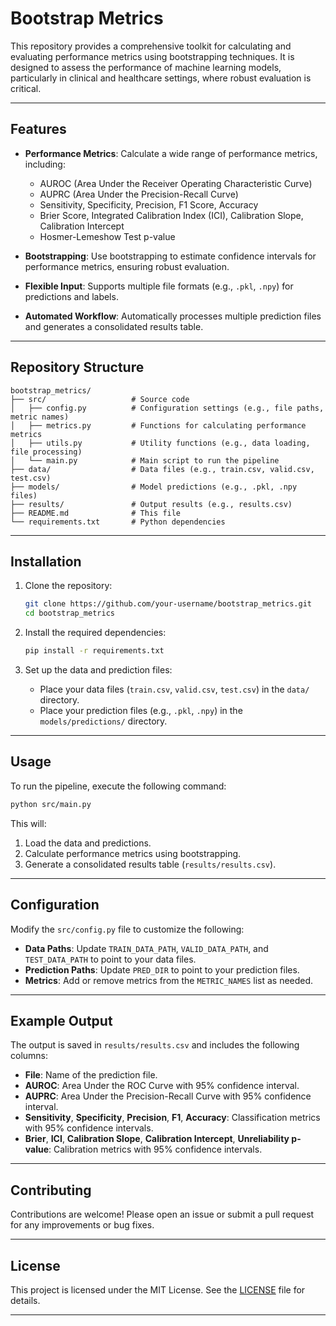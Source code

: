 # Bootstrap Metrics

This repository provides a comprehensive toolkit for calculating and evaluating performance metrics using bootstrapping techniques. It is designed to assess the performance of machine learning models, particularly in clinical and healthcare settings, where robust evaluation is critical.

---

## Features

- **Performance Metrics**: Calculate a wide range of performance metrics, including:
  - AUROC (Area Under the Receiver Operating Characteristic Curve)
  - AUPRC (Area Under the Precision-Recall Curve)
  - Sensitivity, Specificity, Precision, F1 Score, Accuracy
  - Brier Score, Integrated Calibration Index (ICI), Calibration Slope, Calibration Intercept
  - Hosmer-Lemeshow Test p-value

- **Bootstrapping**: Use bootstrapping to estimate confidence intervals for performance metrics, ensuring robust evaluation.

- **Flexible Input**: Supports multiple file formats (e.g., `.pkl`, `.npy`) for predictions and labels.

- **Automated Workflow**: Automatically processes multiple prediction files and generates a consolidated results table.

---

## Repository Structure

```
bootstrap_metrics/
├── src/                   # Source code
│   ├── config.py          # Configuration settings (e.g., file paths, metric names)
│   ├── metrics.py         # Functions for calculating performance metrics
│   ├── utils.py           # Utility functions (e.g., data loading, file processing)
│   └── main.py            # Main script to run the pipeline
├── data/                  # Data files (e.g., train.csv, valid.csv, test.csv)
├── models/                # Model predictions (e.g., .pkl, .npy files)
├── results/               # Output results (e.g., results.csv)
├── README.md              # This file
└── requirements.txt       # Python dependencies
```

---

## Installation

1. Clone the repository:
   ```bash
   git clone https://github.com/your-username/bootstrap_metrics.git
   cd bootstrap_metrics
   ```

2. Install the required dependencies:
   ```bash
   pip install -r requirements.txt
   ```

3. Set up the data and prediction files:
   - Place your data files (`train.csv`, `valid.csv`, `test.csv`) in the `data/` directory.
   - Place your prediction files (e.g., `.pkl`, `.npy`) in the `models/predictions/` directory.

---

## Usage

To run the pipeline, execute the following command:

```bash
python src/main.py
```

This will:
1. Load the data and predictions.
2. Calculate performance metrics using bootstrapping.
3. Generate a consolidated results table (`results/results.csv`).

---

## Configuration

Modify the `src/config.py` file to customize the following:
- **Data Paths**: Update `TRAIN_DATA_PATH`, `VALID_DATA_PATH`, and `TEST_DATA_PATH` to point to your data files.
- **Prediction Paths**: Update `PRED_DIR` to point to your prediction files.
- **Metrics**: Add or remove metrics from the `METRIC_NAMES` list as needed.

---

## Example Output

The output is saved in `results/results.csv` and includes the following columns:
- **File**: Name of the prediction file.
- **AUROC**: Area Under the ROC Curve with 95% confidence interval.
- **AUPRC**: Area Under the Precision-Recall Curve with 95% confidence interval.
- **Sensitivity**, **Specificity**, **Precision**, **F1**, **Accuracy**: Classification metrics with 95% confidence intervals.
- **Brier**, **ICI**, **Calibration Slope**, **Calibration Intercept**, **Unreliability p-value**: Calibration metrics with 95% confidence intervals.

---

## Contributing

Contributions are welcome! Please open an issue or submit a pull request for any improvements or bug fixes.

---

## License

This project is licensed under the MIT License. See the [LICENSE](LICENSE) file for details.

---